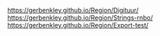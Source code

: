 https://gerbenkley.github.io/Region/Digituur/
https://gerbenkley.github.io/Region/Strings-rnbo/
https://gerbenkley.github.io/Region/Export-test/
